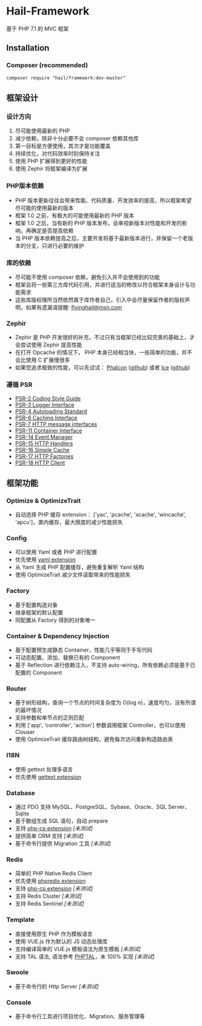 # Hail-Framework

基于 PHP 7.1 的 MVC 框架

## Installation

### Composer (recommended)

``composer require "hail/framework:dev-master"``

## 框架设计

### 设计方向
1. 尽可能使用最新的 PHP
2. 减少依赖，除非十分必要不会 composer 依赖其他库
3. 第一目标是方便使用，其次才是功能覆盖
4. 持续优化，对代码效率时刻保持关注
5. 使用 PHP 扩展得到更好的性能
6. 使用 Zephir 将框架编译为扩展

### PHP版本依赖
- PHP 版本更新往往会带来性能、代码质量、开发效率的提高，所以框架希望尽可能的使用最新的版本
- 框架 1.0 之前，有极大的可能使用最新的 PHP 版本
- 框架 1.0 之后，当有新的 PHP 版本发布，会审视新版本对性能和开发的影响，再确定是否提高依赖
- 当 PHP 版本依赖提高之后，主要开发将基于最新版本进行，并保留一个老版本的分支，只进行必要的维护

### 库的依赖
- 尽可能不使用 composer 依赖，避免引入并不会使用到的功能
- 框架会将一些第三方库代码引用，并进行适当的修改以符合框架本身设计与功能需求
- 这些库版权理所当然依然属于库作者自己，引入中会尽量保留作者的版权声明，如果有遗漏请提醒: flyinghail@msn.com

### Zephir
- Zephir 是 PHP 开发很好的补充，不过只有当框架已经比较完善的基础上，才会尝试使用 Zephir 提高性能
- 在打开 Opcache 的情况下， PHP 本身已经相当快，一些简单的功能，并不会比使用 C 扩展慢很多
- 如果您追求极致的性能，可以先试试： [Phalcon](http://phalconphp.com/) ([github](https://github.com/phalcon/cphalcon)) 或者 [Ice](http://www.iceframework.org/) ([github](https://github.com/ice/framework))

### 遵循 PSR
- [PSR-2 Coding Style Guide](http://www.php-fig.org/psr/psr-2/)
- [PSR-3 Logger Interface](http://www.php-fig.org/psr/psr-3/)
- [PSR-4 Autoloading Standard](http://www.php-fig.org/psr/psr-4/)
- [PSR-6 Caching Interface](http://www.php-fig.org/psr/psr-6/)
- [PSR-7 HTTP message interfaces](http://www.php-fig.org/psr/psr-7/)
- [PSR-11 Container Interface](https://github.com/container-interop/fig-standards/blob/master/proposed/container.md)
- [PSR-14 Event Manager](https://github.com/php-fig/fig-standards/blob/master/proposed/event-manager.md)
- [PSR-15 HTTP Handlers](https://github.com/php-fig/fig-standards/blob/master/proposed/http-handlers)
- [PSR-16 Simple Cache](http://www.php-fig.org/psr/psr-16/)
- [PSR-17 HTTP Factories](https://github.com/php-fig/fig-standards/tree/master/proposed/http-factory)
- [PSR-18 HTTP Client](https://github.com/php-fig/fig-standards/blob/master/proposed/http-client)

## 框架功能

### Optimize & OptimizeTrait
- 自动选择 PHP 缓存 extension： ['yac', 'pcache', 'xcache', 'wincache', 'apcu']，类内缓存，最大限度的减少性能损失

### Config
- 可以使用 Yaml 或者 PHP 进行配置
- 优先使用 [yaml extension](http://pecl.php.net/package/yaml)
- 从 Yaml 生成 PHP 配置缓存，避免重复解析 Yaml 结构
- 使用 OptimizeTrait 减少文件读取带来的性能损失

### Factory
- 基于配置构造对象
- 继承框架的默认配置
- 同配置从 Factory 得到的对象唯一

### Container & Dependency Injection
- 基于配置预生成静态 Container，性能几乎等同于手写代码
- 可动态配置、添加、替换已有的 Component
- 基于 Reflection 进行依赖注入，不支持 auto-wiring，所有依赖必须是基于已配置的 Component

### Router
- 基于树形结构，查询一个节点的时间复杂度为 O(log n)，速度均匀，没有所谓的最坏情况
- 支持参数和单节点的正则匹配
- 利用 ['app', 'controller', 'action'] 参数调用框架 Controller，也可以使用 Clouser 
- 使用 OptimizeTrait 缓存路由树结构，避免每次访问重新构造路由表

### I18N
- 使用 gettext 处理多语言
- 优先使用 [gettext extension](http://php.net/manual/gettext.installation.php)

### Database
- 通过 PDO 支持 MySQL、PostgreSQL、Sybase、Oracle、SQL Server、Sqlite
- 基于数组生成 SQL 语句，自动 prepare
- 支持 [php-cp extension](https://github.com/swoole/php-cp) *[未测试]*
- 提供简单 ORM 支持 *[未测试]*
- 基于命令行提供 Migration 工具 *[未测试]*

### Redis
- 简单的 PHP Native Redis Client
- 优先使用 [phpredis extension](http://pecl.php.net/package/redis/)
- 支持 [php-cp extension](https://github.com/swoole/php-cp) *[未测试]*
- 支持 Redis Cluster *[未测试]*
- 支持 Redis Sentinel *[未测试]* 

### Template
- 直接使用原生 PHP 作为模板语言
- 使用 VUE.js 作为默认的 JS 动态处理库
- 支持编译简单的 VUE.js 模板语法为原生模板 *[未测试]*
- 支持 TAL 语法, 语法参考 [PHPTAL](https://phptal.org/)，未 100% 实现 *[未测试]* 

### Swoole
- 基于命令行的 Http Server *[未测试]*

### Console
- 基于命令行工具进行项目优化、Migration、服务管理等